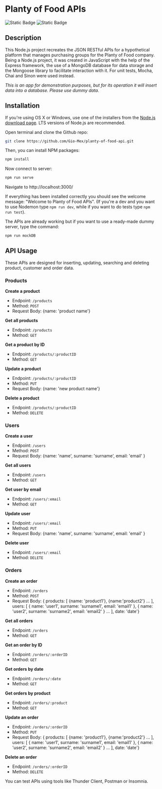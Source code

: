 # Planty of Food APIs

![Static Badge](https://img.shields.io/badge/JAVASCRIPT-black?style=for-the-badge&logo=JavaScript)
![Static Badge](https://img.shields.io/badge/NODE.Js-black?style=for-the-badge&logo=Node.js)

## Description

This Node.js project recreates the JSON RESTful APIs for a hypothetical platform that manages purchasing groups for the Planty of Food company.
Being a Node.js project, it was created in JavaScript with the help of the Express framework, the use of a MongoDB database for data storage and the Mongoose library to facilitate interaction with it. For unit tests, Mocha, Chai and Sinon were used instead.

_This is an app for demonstration purposes, but for its operation it will insert data into a database. Please use dummy data._

## Installation

If you're using OS X or Windows, use one of the installers from the [Node.js download page](https://nodejs.org/en/download/). LTS versions of Node.js are recommended.

Open terminal and clone the Github repo:

```bash
git clone https://github.com/Gio-Mex/planty-of-food-api.git
```

Then, you can install NPM packages:

```bash
npm install
```

Now connect to server:

```bash
npm run serve
```

Navigate to http://localhost:3000/

If everything has been installed correctly you should see the welcome message: "Welcome to Planty of Food APIs".
(If you're a dev and you want to use Nodemon type `npm run dev`, while if you want to do tests type `npm run test`).

The APIs are already working but if you want to use a ready-made dummy server, type the command:

```bash
npm run mockDB
```

## API Usage

These APIs are designed for inserting, updating, searching and deleting product, customer and order data.

### Products

**Create a product**

- Endpoint: `/products`
- Method: `POST`
- Request Body: {name: 'product name'}

**Get all products**

- Endpoint: `/products`
- Method: `GET`

**Get a product by ID**

- Endpoint: `/products/:productID`
- Method: `GET`

**Update a product**

- Endpoint: `/products/:productID`
- Method: `PUT`
- Request Body: {name: 'new product name'}

**Delete a product**

- Endpoint: `/products/:productID`
- Method: `DELETE`

### Users

**Create a user**

- Endpoint: `/users`
- Method: `POST`
- Request Body: {name: 'name', surname: 'surname', email: 'email' }

**Get all users**

- Endpoint: `/users`
- Method: `GET`

**Get user by email**

- Endpoint: `/users/:email`
- Method: `GET`

**Update user**

- Endpoint: `/users/:email`
- Method: `PUT`
- Request Body: {name: 'name', surname: 'surname', email: 'email' }

**Delete user**

- Endpoint: `/users/:email`
- Method: `DELETE`

### Orders

**Create an order**

- Endpoint: `/orders`
- Method: `POST`
- Request Body: {
  products: [
  {name: 'product1'},
  {name:'product2'}
  ...
  ],
  users: [
  {
  name: 'user1',
  surname: 'surname1',
  email: 'email1'
  },
  {
  name: 'user2',
  surname: 'surname2',
  email: 'email2'
  }
  ...
  ],
  date: 'date'}

**Get all orders**

- Endpoint: `/orders`
- Method: `GET`

**Get an order by ID**

- Endpoint: `/orders/:orderID`
- Method: `GET`

**Get orders by date**

- Endpoint: `/orders/:date`
- Method: `GET`

**Get orders by product**

- Endpoint: `/orders/:product`
- Method: `GET`

**Update an order**

- Endpoint: `/orders/:orderID`
- Method: `PUT`
- Request Body: {
  products: [
  {name: 'product1'},
  {name:'product2'}
  ...
  ],
  users: [
  {
  name: 'user1',
  surname: 'surname1',
  email: 'email1'
  },
  {
  name: 'user2',
  surname: 'surname2',
  email: 'email2'
  }
  ...
  ],
  date: 'date'}

**Delete an order**

- Endpoint: `/orders/:orderID`
- Method: `DELETE`

You can test APIs using tools like Thunder Client, Postman or Insomnia.
